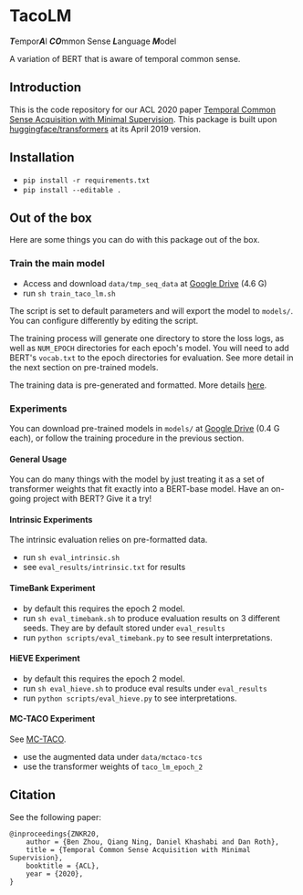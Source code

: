 # TacoLM
***T***empor***A***l ***CO***mmon Sense ***L***anguage ***M***odel

A variation of BERT that is aware of temporal common sense.

## Introduction
This is the code repository for our ACL 2020 paper [Temporal Common Sense Acquisition with Minimal Supervision](https://arxiv.org/pdf/2005.04304.pdf).
This package is built upon [huggingface/transformers](https://github.com/huggingface/transformers) at its April 2019 version. 

## Installation
- `pip install -r requirements.txt`
- `pip install --editable .`

## Out of the box
Here are some things you can do with this package out of the box.

### Train the main model 
- Access and download `data/tmp_seq_data` at [Google Drive](https://drive.google.com/drive/folders/1kx5Vc8iFYorWHrxHndkUzOssdeOm8oYC?usp=sharing) (4.6 G)
- run `sh train_taco_lm.sh`

The script is set to default parameters and will export the model to `models/`. You can configure differently by editing the script.

The training process will generate one directory to store the loss logs, as well as `NUM_EPOCH` directories for each epoch's model.
You will need to add BERT's `vocab.txt` to the epoch directories for evaluation. See more detail in the next section on pre-trained models.

The training data is pre-generated and formatted. More details [here](pattern_extraction.md).

### Experiments
You can download pre-trained models in `models/` at [Google Drive](https://drive.google.com/drive/folders/1kx5Vc8iFYorWHrxHndkUzOssdeOm8oYC?usp=sharing) (0.4 G each), 
or follow the training procedure in the previous section. 

#### General Usage
You can do many things with the model by just treating it as a set of transformer weights that fit exactly into a BERT-base model. Have an on-going project with BERT? Give it a try!

#### Intrinsic Experiments
The intrinsic evaluation relies on pre-formatted data.
- run `sh eval_intrinsic.sh`
- see `eval_results/intrinsic.txt` for results

#### TimeBank Experiment
- by default this requires the epoch 2 model. 
- run `sh eval_timebank.sh` to produce evaluation results on 3 different seeds. They are by default stored under `eval_results`
- run `python scripts/eval_timebank.py` to see result interpretations.

#### HiEVE Experiment
- by default this requires the epoch 2 model. 
- run `sh eval_hieve.sh` to produce eval results under `eval_results`
- run `python scripts/eval_hieve.py` to see interpretations.

#### MC-TACO Experiment
See [MC-TACO](https://github.com/CogComp/MCTACO). 
- use the augmented data under `data/mctaco-tcs`
- use the transformer weights of `taco_lm_epoch_2`

## Citation
See the following paper: 
```
@inproceedings{ZNKR20,
    author = {Ben Zhou, Qiang Ning, Daniel Khashabi and Dan Roth},
    title = {Temporal Common Sense Acquisition with Minimal Supervision},
    booktitle = {ACL},
    year = {2020},
}
```
